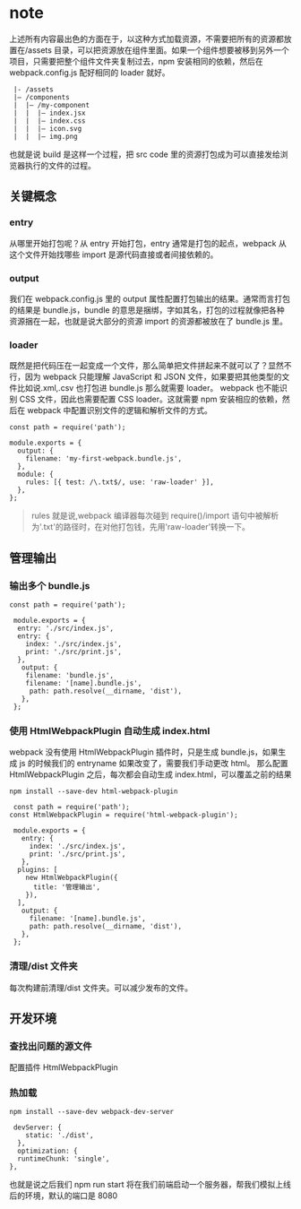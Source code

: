 # note

上述所有内容最出色的方面在于，以这种方式加载资源，不需要把所有的资源都放置在/assets 目录，可以把资源放在组件里面。如果一个组件想要被移到另外一个项目，只需要把整个组件文件夹复制过去，npm 安装相同的依赖，然后在 webpack.config.js 配好相同的 loader 就好。

```
 |- /assets
 |– /components
 |  |– /my-component
 |  |  |– index.jsx
 |  |  |– index.css
 |  |  |– icon.svg
 |  |  |– img.png
```

也就是说 build 是这样一个过程，把 src code 里的资源打包成为可以直接发给浏览器执行的文件的过程。

## 关键概念

### entry

从哪里开始打包呢？从 entry 开始打包，entry 通常是打包的起点，webpack 从这个文件开始找哪些 import 是源代码直接或者间接依赖的。

### output

我们在 webpack.config.js 里的 output 属性配置打包输出的结果。通常而言打包的结果是 bundle.js，bundle 的意思是捆绑，字如其名，打包的过程就像把各种资源捆在一起，也就是说大部分的资源 import 的资源都被放在了 bundle.js 里。

### loader

既然是把代码压在一起变成一个文件，那么简单把文件拼起来不就可以了？显然不行，因为 webpack 只能理解 JavaScript 和 JSON 文件，如果要把其他类型的文件比如说.xml,.csv 也打包进 bundle.js 那么就需要 loader。
webpack 也不能识别 CSS 文件，因此也需要配置 CSS loader。这就需要 npm 安装相应的依赖，然后在 webpack 中配置识别文件的逻辑和解析文件的方式。

```
const path = require('path');

module.exports = {
  output: {
    filename: 'my-first-webpack.bundle.js',
  },
  module: {
    rules: [{ test: /\.txt$/, use: 'raw-loader' }],
  },
};
```

> rules 就是说,webpack 编译器每次碰到 require()/import 语句中被解析为'.txt'的路径时，在对他打包钱，先用'raw-loader'转换一下。

## 管理输出

### 输出多个 bundle.js

```
const path = require('path');

 module.exports = {
  entry: './src/index.js',
  entry: {
    index: './src/index.js',
    print: './src/print.js',
  },
   output: {
    filename: 'bundle.js',
    filename: '[name].bundle.js',
     path: path.resolve(__dirname, 'dist'),
   },
 };
```

### 使用 HtmlWebpackPlugin 自动生成 index.html

webpack 没有使用 HtmlWebpackPlugin 插件时，只是生成 bundle.js，如果生成 js 的时候我们的 entryname 如果改变了，需要我们手动更改 html。
那么配置 HtmlWebpackPlugin 之后，每次都会自动生成 index.html，可以覆盖之前的结果

```
npm install --save-dev html-webpack-plugin
```

```
 const path = require('path');
const HtmlWebpackPlugin = require('html-webpack-plugin');

 module.exports = {
   entry: {
     index: './src/index.js',
     print: './src/print.js',
   },
  plugins: [
    new HtmlWebpackPlugin({
      title: '管理输出',
    }),
  ],
   output: {
     filename: '[name].bundle.js',
     path: path.resolve(__dirname, 'dist'),
   },
 };
```

### 清理/dist 文件夹

每次构建前清理/dist 文件夹。可以减少发布的文件。

## 开发环境

### 查找出问题的源文件

配置插件 HtmlWebpackPlugin

### 热加载

```
npm install --save-dev webpack-dev-server
```

```
 devServer: {
    static: './dist',
  },
  optimization: {
  runtimeChunk: 'single',
},
```

也就是说之后我们 npm run start 将在我们前端启动一个服务器，帮我们模拟上线后的环境，默认的端口是 8080
